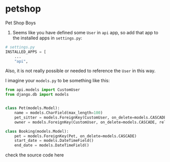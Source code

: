 # petshop
Pet Shop Boys

1. Seems like you have defined some `User` in `api` app, so add that app to the installed apps in `settings.py`:
```py
# settings.py
INSTALLED_APPS = [
    ...
    "api",
```

Also, it is not really possible or needed to reference the `User` in this way.

I imagine your `models.py` to be something like this:
```py
from api.models import CustomUser
from django.db import models


class Pet(models.Model):
    name = models.CharField(max_length=100)
    pet_sitter = models.ForeignKey(CustomUser, on_delete=models.CASCADE)
    owner = models.ForeignKey(CustomUser, on_delete=models.CASCADE, related_name='pets', blank=True,null=True)

class Booking(models.Model):
    pet = models.ForeignKey(Pet, on_delete=models.CASCADE)
    start_date = models.DateTimeField()  
    end_date = models.DateTimeField()
```

check the source code here 
